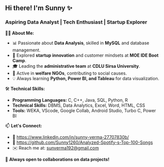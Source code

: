 ## Hi there! I'm Sunny ✨  

### **Aspiring Data Analyst | Tech Enthusiast | Startup Explorer**  

👨‍💻 **About Me:**  
- 📊 Passionate about **Data Analysis**, skilled in **MySQL** and database management.  
- 🚀 Explored **startup innovation** and customer mindsets at **MOE IDE Boot Camp**.  
- 🎓 Leading the **administrative team** at **CDLU Sirsa University**.  
- 🤝 Active in **welfare NGOs**, contributing to social causes.  
- 💡 Always learning **Python, Power BI, and Tableau** for data visualization.  

🛠 **Technical Skills:**  
- **Programming Languages:** C, C++, Java, SQL, Python, R  
- **Technical Skills:** DBMS, Data Analytics, Excel, Word, HTML, CSS  
- **Tools:** WEKA, VScode, Google Collab, Android Studio, Turbo C, Power BI  

📫 **Let's Connect:**  
- 🔗 https://www.linkedin.com/in/sunny-verma-27707830b/  
- 📂 https://github.com/Sunny1260/Analyzed-Spotify-s-Top-100-Songs 
- ✉️ Reach me at: sunverma192@gmail.com  

🚀 **Always open to collaborations on data projects!**
